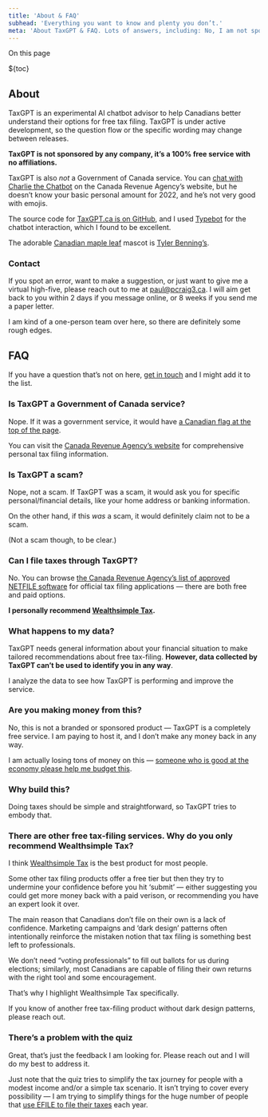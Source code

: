 ```yaml
---
title: 'About & FAQ'
subhead: 'Everything you want to know and plenty you don’t.'
meta: 'About TaxGPT & FAQ. Lots of answers, including: No, I am not sponsored by Wealthsimple.'
---
```


<div class="table-of-contents--wrapper">
<div class="table-of-contents--header">On this page</div>

${toc}

</div>

## About

TaxGPT is an experimental AI chatbot advisor to help Canadians better understand their options for free tax filing. TaxGPT is under active development, so the question flow or the specific wording may change between releases.

**TaxGPT is not sponsored by any company, it’s a 100% free service with no affiliations.**

TaxGPT is also _not_ a Government of Canada service. You can [chat with Charlie the Chatbot](https://www.canada.ca/en/services/taxes/income-tax/personal-income-tax.html) on the Canada Revenue Agency’s website, but he doesn’t know your basic personal amount for 2022, and he’s not very good with emojis.

The source code for [TaxGPT.ca is on GitHub](https://github.com/pcraig3/tax-gpt), and I used [Typebot](https://typebot.io/) for the chatbot interaction, which I found to be excellent.

The adorable [Canadian maple leaf](/robot.svg) mascot is [Tyler Benning’s](https://tylerbenning.com).

### Contact

If you spot an error, want to make a suggestion, or just want to give me a virtual high-five, please reach out to me at [paul@pcraig3.ca](mailto:paul@pcraig3.ca). I will aim get back to you within 2 days if you message online, or 8 weeks if you send me a paper letter.

I am kind of a one-person team over here, so there are definitely some rough edges.

## FAQ

If you have a question that’s not on here, [get in touch](mailto:paul@pcraig3.ca) and I might add it to the list.

### Is TaxGPT a Government of Canada service?

Nope. If it was a government service, it would have [a Canadian flag at the top of the page](https://design.canada.ca/common-design-patterns/global-header.html).

You can visit the [Canada Revenue Agency’s website](https://www.canada.ca/en/services/taxes/income-tax/personal-income-tax.html) for comprehensive personal tax filing information.

### Is TaxGPT a scam?

Nope, not a scam. If TaxGPT was a scam, it would ask you for specific personal/financial details, like your home address or banking information.

On the other hand, if this _was_ a scam, it would definitely claim not to be a scam.

(Not a scam though, to be clear.)

### Can I file taxes through TaxGPT?

No. You can browse [the Canada Revenue Agency’s list of approved NETFILE software](https://www.canada.ca/en/revenue-agency/services/e-services/e-services-individuals/netfile-overview/certified-software-netfile-program.html#h_1) for official tax filing applications — there are both free and paid options.

**I personally recommend [Wealthsimple Tax](https://www.wealthsimple.com/en-ca/tax).**

### What happens to my data?

TaxGPT needs general information about your financial situation to make tailored recommendations about free tax-filing. **However, data collected by TaxGPT can’t be used to identify you in any way**.

I analyze the data to see how TaxGPT is performing and improve the service.

### Are you making money from this?

No, this is not a branded or sponsored product — TaxGPT is a completely free service. I am paying to host it, and I don’t make any money back in any way.

I am actually losing tons of money on this — [someone who is good at the economy please help me budget this](https://twitter.com/dril/status/384408932061417472?lang=en).

### Why build this?

Doing taxes should be simple and straightforward, so TaxGPT tries to embody that.

### There are other free tax-filing services. Why do you only recommend Wealthsimple Tax?

I think [Wealthsimple Tax](https://www.wealthsimple.com/en-ca/tax) is the best product for most people.

Some other tax filing products offer a free tier but then they try to undermine your confidence before you hit ‘submit’ — either suggesting you could get more money back with a paid verison, or recommending you have an expert look it over.

The main reason that Canadians don’t file on their own is a lack of confidence. Marketing campaigns and ‘dark design’ patterns often intentionally reinforce the mistaken notion that tax filing is something best left to professionals.

We don’t need “voting professionals” to fill out ballots for us during elections; similarly, most Canadians are capable of filing their own returns with the right tool and some encouragement.

That’s why I highlight Wealthsimple Tax specifically.

If you know of another free tax-filing product without dark design patterns, please reach out.

### There’s a problem with the quiz

Great, that’s just the feedback I am looking for. Please reach out and I will do my best to address it.

Just note that the quiz tries to simplify the tax journey for people with a modest income and/or a simple tax scenario. It isn’t trying to cover every possibility — I am trying to simplify things for the huge number of people that [use EFILE to file their taxes](https://www.canada.ca/en/revenue-agency/corporate/about-canada-revenue-agency-cra/individual-income-tax-return-statistics.html) each year.
